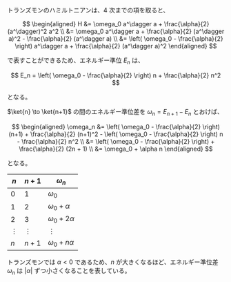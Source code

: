 トランズモンのハミルトニアンは、4 次までの項を取ると、

$$
\begin{aligned}
H &= \omega_0 a^\dagger a + \frac{\alpha}{2}   (a^\dagger)^2 a^2 \\
&= \omega_0 a^\dagger a + \frac{\alpha}{2}  (a^\dagger a)^2 - \frac{\alpha}{2} (a^\dagger a) \\
&= \left( \omega_0 - \frac{\alpha}{2} \right) a^\dagger a + \frac{\alpha}{2} (a^\dagger a)^2
\end{aligned}
$$

で表すことができるため、エネルギー準位 $E_n$ は、

$$
E_n = \left( \omega_0 - \frac{\alpha}{2} \right) n + \frac{\alpha}{2} n^2
$$

となる。

$\ket{n} \to \ket{n+1}$ の間のエネルギー準位差を $\omega_n = E_{n+1} - E_{n}$ とおけば、

$$
\begin{aligned}
\omega_n &= \left( \omega_0 - \frac{\alpha}{2} \right) (n+1) + \frac{\alpha}{2} (n+1)^2 - \left( \omega_0 - \frac{\alpha}{2} \right) n - \frac{\alpha}{2} n^2 \\
&= \left( \omega_0 - \frac{\alpha}{2} \right) + \frac{\alpha}{2} (2n + 1) \\
&= \omega_0 + \alpha n
\end{aligned}
$$

となる。

| $n$      | $n+1$    | $\omega_n$           |
| -------- | -------- | -------------------- |
| $0$      | $1$      | $\omega_0$           |
| $1$      | $2$      | $\omega_0 + \alpha$  |
| $2$      | $3$      | $\omega_0 + 2\alpha$ |
| $\vdots$ | $\vdots$ | $\vdots$             |
| $n$      | $n+1$    | $\omega_0 + n\alpha$ |

トランズモンでは $\alpha < 0$ であるため、$n$ が大きくなるほど、エネルギー準位差 $\omega_n$ は $|\alpha|$ ずつ小さくなることを表している。
